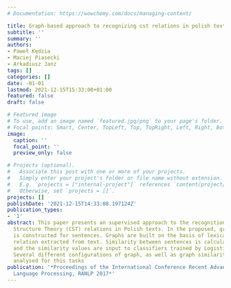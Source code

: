 ```yaml
---
# Documentation: https://wowchemy.com/docs/managing-content/

title: Graph-based approach to recognizing cst relations in polish texts
subtitle: ''
summary: ''
authors:
- Paweł Kędzia
- Maciej Piasecki
- Arkadiusz Janz
tags: []
categories: []
date: -01-01
lastmod: 2021-12-15T15:33:08+01:00
featured: false
draft: false

# Featured image
# To use, add an image named `featured.jpg/png` to your page's folder.
# Focal points: Smart, Center, TopLeft, Top, TopRight, Left, Right, BottomLeft, Bottom, BottomRight.
image:
  caption: ''
  focal_point: ''
  preview_only: false

# Projects (optional).
#   Associate this post with one or more of your projects.
#   Simply enter your project's folder or file name without extension.
#   E.g. `projects = ["internal-project"]` references `content/project/deep-learning/index.md`.
#   Otherwise, set `projects = []`.
projects: []
publishDate: '2021-12-15T14:33:08.197124Z'
publication_types:
- '1'
abstract: This paper presents an supervised approach to the recognition of Cross-document
  Structure Theory (CST) relations in Polish texts. In the proposed, graph-based representation
  is constructed for sentences. Graphs are built on the basis of lexicalised syntactic-semantic
  relation extracted from text. Similarity between sentences is calculated from graph,
  and the similarity values are input to classifiers trained by Logistic Model Tree.
  Several different configurations of graph, as well as graph similarity methods were
  analysed for this tasks
publication: '*Proceedings of the International Conference Recent Advances in Natural
  Language Processing, RANLP 2017*'
---
```

